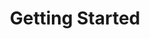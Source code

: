 ---
title: Getting Started
home: home
heroImage: /assets/logo.png
heroHeight: 100
heroText: TradingHours API Docs

actions:
  - text: Get Started
    link: /3.x/introduction.html
    type: primary
  - text: Contact Sales
    link: https://www.tradinghours.com/data
    type: secondary

features:
  - title: Accuracy & Reliability
    details: High-quality data, trusted by institutional investors.
  - title: Flexible Data Delivery
    details: Data is available through JSON API and in CSV and Excel format.
  - title: Global Market Coverage
    details: All global markets and financial centers are supported.

footer: © 2015 - 2023 TradingHours.com, LLC. All rights reserved.
---